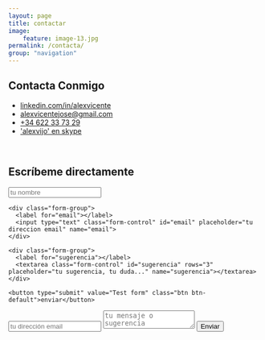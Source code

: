 ```yaml
---
layout: page
title: contactar
image:
    feature: image-13.jpg
permalink: /contacta/
group: "navigation"
---
```


<!-- <h1>radio waves</h1>
<div class="robot">
    <div class="background-circle"></div>
<section class="layer waves">
  <div class="little radio-wave"></div>
  <div class="medium radio-wave"></div>
  <div class="big radio-wave"></div>
  <div class="left-triangle"></div>
  <div class="right-triangle"></div>
</section>
</div> -->

<h2>Contacta Conmigo<br></h2>

<ul class="list-unstyled">
  <li><a href="https://es.linkedin.com/in/alexvicente"><i class="fa fa-linkedin"></i> linkedin.com/in/alexvicente</a></li>
  <li><a href=""><i class="fa fa-envelope"></i> alexvicentejose@gmail.com</a></li>
  <li><a href="telto:+34622337329"><i class="fa fa-whatsapp"></i> +34 622 33 73 29</a></li>
  <li><a onclick="return skypeCheck();" href="skype:alexvijo?call"><i class="fa fa-skype"></i> 'alexvijo' en skype</a></li>
</ul>

<br>

<h2 class="">Escríbeme directamente</h2>


<div class="show-form">
  <form role="form" action="http://getsimpleform.com/messages?form_api_token=b25558d215d6fc93731c51cf3144250c" method="post">
    <input type="hidden" name="redirect_to" value="value=&quot;http://localhost:4000/gracias.html&quot;">
    <div class="form-group">
      <label for="name"></label>
      <input type="text" class="form-control" id="name" placeholder="tu nombre" name="nombre">
    </div>

    <div class="form-group">
      <label for="email"></label>
      <input type="text" class="form-control" id="email" placeholder="tu direccion email" name="email">
    </div>

    <div class="form-group">
      <label for="sugerencia"></label>
      <textarea class="form-control" id="sugerencia" rows="3" placeholder="tu sugerencia, tu duda..." name="sugerencia"></textarea>
    </div>

    <button type="submit" value="Test form" class="btn btn-default">enviar</button>
  </form>
</div>

<form method="POST" action="http://formspree.io/alexvicentejose@gmail.com">
  <input type="email" name="email" placeholder="tu dirección email">
  <textarea name="message" placeholder="tu mensaje o sugerencia"></textarea>
  <button type="submit">Enviar</button>
</form>

<script>


</script>

